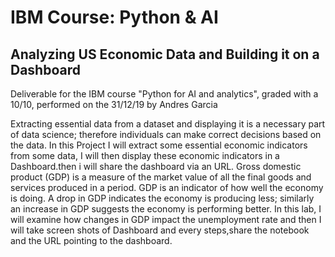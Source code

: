 # IBM Course: Python & AI #
## Analyzing US Economic Data and Building it on a Dashboard ##
Deliverable for the IBM course "Python for AI and analytics", graded with a 10/10, performed on the 31/12/19 by Andres Garcia

Extracting essential data from a dataset and displaying it is a necessary part of data science; therefore individuals can make correct decisions based on the data. In this Project I will extract some essential economic indicators from some data, I will then display these economic indicators in a Dashboard.then i will share the dashboard via an URL. Gross domestic product (GDP) is a measure of the market value of all the final goods and services produced in a period. GDP is an indicator of how well the economy is doing. A drop in GDP indicates the economy is producing less; similarly an increase in GDP suggests the economy is performing better. In this lab, I will examine how changes in GDP impact the unemployment rate and then I will take screen shots of Dashboard and every steps,share the notebook and the URL pointing to the dashboard.

